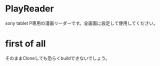 # PlayReader
sony tablet P専用の漫画リーダーです。全画面に設定して使用してください。

# first of all
そのままCloneしても恐らくbuildできないでしょう。
